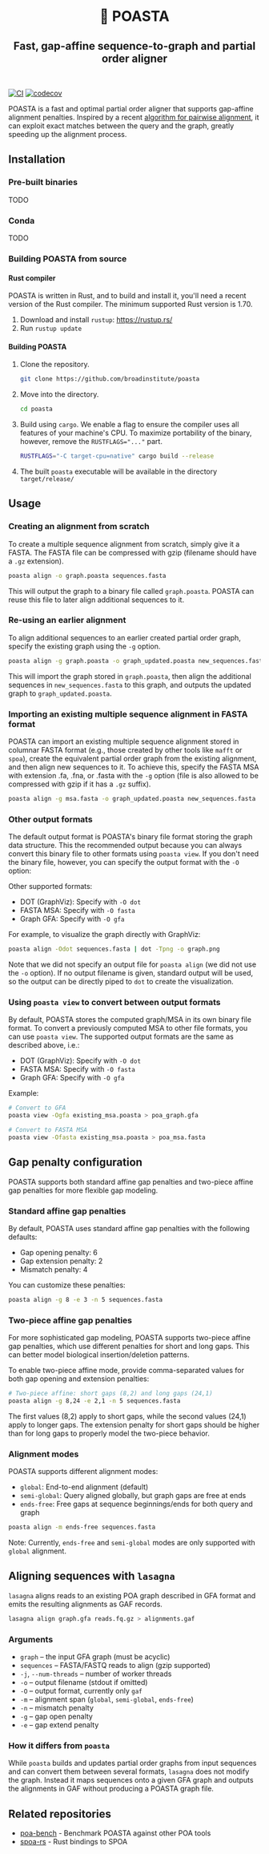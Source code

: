 <h1 align="center">🍝 POASTA</h1>
<h2 align="center">Fast, gap-affine sequence-to-graph and partial order aligner</h2>

<p>&nbsp;</p>

[![CI](https://github.com/broadinstitute/poasta/actions/workflows/ci.yml/badge.svg)](https://github.com/broadinstitute/poasta/actions/workflows/ci.yml) [![codecov](https://codecov.io/gh/broadinstitute/poasta/branch/main/graph/badge.svg)](https://codecov.io/gh/broadinstitute/poasta)


POASTA is a fast and optimal partial order aligner that supports gap-affine alignment penalties. Inspired by 
a recent [algorithm for pairwise alignment](https://github.com/smarco/WFA2-lib), it can exploit exact matches
between the query and the graph, greatly speeding up the alignment process.

## Installation

### Pre-built binaries

TODO

### Conda

TODO

### Building POASTA from source

#### Rust compiler

POASTA is written in Rust, and to build and install it, you'll need a recent version of the Rust compiler. The 
minimum supported Rust version is 1.70.

1. Download and install `rustup`: https://rustup.rs/
2. Run `rustup update`

#### Building POASTA

1. Clone the repository. 
    
   ```bash
   git clone https://github.com/broadinstitute/poasta
   ```
 
2. Move into the directory. 

   ```bash
   cd poasta
   ```
 
3. Build using `cargo`. We enable a flag to ensure the compiler uses all features of your machine's CPU. 
   To maximize portability of the binary, however, remove the `RUSTFLAGS="..."` part.
    
   ```bash
   RUSTFLAGS="-C target-cpu=native" cargo build --release
   ```
 
4. The built `poasta` executable will be available in the directory `target/release/`


## Usage

### Creating an alignment from scratch

To create a multiple sequence alignment from scratch, simply give it a FASTA. The FASTA file can be compressed 
with gzip (filename should have a `.gz` extension).

```bash
poasta align -o graph.poasta sequences.fasta
```

This will output the graph to a binary file called `graph.poasta`. POASTA can reuse this file to later align
additional sequences to it.

### Re-using an earlier alignment

To align additional sequences to an earlier created partial order graph, specify the existing graph using the 
`-g` option.

```bash
poasta align -g graph.poasta -o graph_updated.poasta new_sequences.fasta
```

This will import the graph stored in `graph.poasta`, then align the additional sequences in `new_sequences.fasta` to
this graph, and outputs the updated graph to `graph_updated.poasta`.

### Importing an existing multiple sequence alignment in FASTA format

POASTA can import an existing multiple sequence alignment stored in columnar FASTA format (e.g., those 
created by other tools like `mafft` or `spoa`), create the equivalent partial order graph from the existing alignment,
and then align new sequences to it. To achieve this, specify the FASTA MSA with extension .fa, .fna, or .fasta with
the `-g` option (file is also allowed to be compressed with gzip if it has a `.gz` suffix).

```bash
poasta align -g msa.fasta -o graph_updated.poasta new_sequences.fasta
```

### Other output formats

The default output format is POASTA's binary file format storing the graph data structure.
This the recommended output because you can always convert this binary file
to other formats using `poasta view`.
If you don't need the binary file, however,
you can specify the output format with the `-O` option:

Other supported formats:

* DOT (GraphViz): Specify with `-O dot`
* FASTA MSA: Specify with `-O fasta`
* Graph GFA: Specify with `-O gfa`

For example, to visualize the graph directly with GraphViz:

```bash
poasta align -Odot sequences.fasta | dot -Tpng -o graph.png
```

Note that we did not specify an output file for `poasta align` (we did not use the `-o` option). If no output filename
is given, standard output will be used, so the output can be directly piped to `dot` to create the visualization.

### Using `poasta view` to convert between output formats

By default, POASTA stores the computed graph/MSA in its own binary file format.
To convert a previously computed MSA to other file formats, you can use `poasta view`.
The supported output formats are the same as described above, i.e.:

* DOT (GraphViz): Specify with `-O dot`
* FASTA MSA: Specify with `-O fasta`
* Graph GFA: Specify with `-O gfa`

Example:

```bash
# Convert to GFA
poasta view -Ogfa existing_msa.poasta > poa_graph.gfa

# Convert to FASTA MSA
poasta view -Ofasta existing_msa.poasta > poa_msa.fasta
```

## Gap penalty configuration

POASTA supports both standard affine gap penalties and two-piece affine gap penalties for more flexible gap modeling.

### Standard affine gap penalties

By default, POASTA uses standard affine gap penalties with the following defaults:
- Gap opening penalty: 6
- Gap extension penalty: 2
- Mismatch penalty: 4

You can customize these penalties:

```bash
poasta align -g 8 -e 3 -n 5 sequences.fasta
```

### Two-piece affine gap penalties

For more sophisticated gap modeling, POASTA supports two-piece affine gap penalties, which use different penalties for short and long gaps. This can better model biological insertion/deletion patterns.

To enable two-piece affine mode, provide comma-separated values for both gap opening and extension penalties:

```bash
# Two-piece affine: short gaps (8,2) and long gaps (24,1)
poasta align -g 8,24 -e 2,1 -n 5 sequences.fasta
```

The first values (8,2) apply to short gaps, while the second values (24,1) apply to longer gaps. The extension penalty for short gaps should be higher than for long gaps to properly model the two-piece behavior.

### Alignment modes

POASTA supports different alignment modes:
- `global`: End-to-end alignment (default)
- `semi-global`: Query aligned globally, but graph gaps are free at ends  
- `ends-free`: Free gaps at sequence beginnings/ends for both query and graph

```bash
poasta align -m ends-free sequences.fasta
```

Note: Currently, `ends-free` and `semi-global` modes are only supported with `global` alignment.

## Aligning sequences with `lasagna`

`lasagna` aligns reads to an existing POA graph described in GFA format and
emits the resulting alignments as GAF records.

```bash
lasagna align graph.gfa reads.fq.gz > alignments.gaf
```

### Arguments

- `graph` – the input GFA graph (must be acyclic)
- `sequences` – FASTA/FASTQ reads to align (gzip supported)
- `-j`, `--num-threads` – number of worker threads
- `-o` – output filename (stdout if omitted)
- `-O` – output format, currently only `gaf`
- `-m` – alignment span (`global`, `semi-global`, `ends-free`)
- `-n` – mismatch penalty
- `-g` – gap open penalty
- `-e` – gap extend penalty

### How it differs from `poasta`

While `poasta` builds and updates partial order graphs from input sequences and
can convert them between several formats, `lasagna` does not modify the graph.
Instead it maps sequences onto a given GFA graph and outputs the alignments in
GAF without producing a POASTA graph file.

## Related repositories

* [poa-bench](https://github.com/broadinstitute/poa-bench) - Benchmark POASTA against other POA tools
* [spoa-rs](https://github.com/broadinstitute/spoa-rs) - Rust bindings to SPOA
